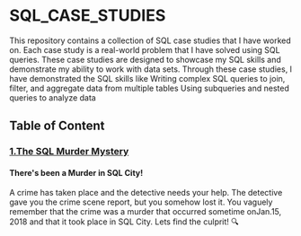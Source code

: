 # SQL_CASE_STUDIES
This repository contains a collection of SQL case studies that I have worked on. Each case study is a real-world problem that I have solved using SQL queries. These case studies are designed to showcase my SQL skills and demonstrate my ability to work with data sets. Through these case studies, I have demonstrated the SQL skills like 
Writing complex SQL queries to join, filter, and aggregate data from multiple tables
Using subqueries and nested queries to analyze data

## Table of Content
### [1.The SQL Murder Mystery](#https://github.com/TejaswiniNikumbh/SQL_CASE_STUDIES/tree/main/The%20SQL%20Murder%20Mystery)
#### There's been a Murder in SQL City!
A crime has taken place and the detective needs your help. The detective gave you the crime scene report, but you somehow lost it. You vaguely remember that the crime was a ​murder​ that occurred sometime on ​Jan.15, 2018​ and that it took place in ​SQL City​. Lets find the culprit! 🔍
